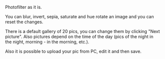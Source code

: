 Photofilter as it is.

You can blur, invert, sepia, saturate and hue rotate an image and you can reset the changes.

There is a default gallery of 20 pics, you can change them by clicking "Next picture". Also pictures depend on the time of the day (pics of the night in the night, morning - in the morning, etc.).

Also it is possible to upload your pic from PC, edit it and then save. 
